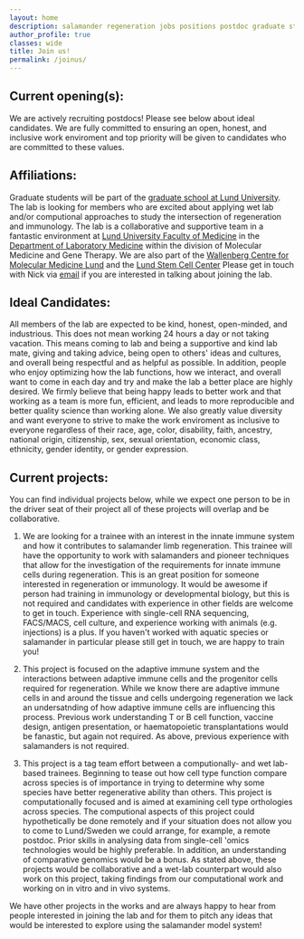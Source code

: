```yaml
---
layout: home
description: salamander regeneration jobs positions postdoc graduate student
author_profile: true
classes: wide 
title: Join us!
permalink: /joinus/
---
```


## Current opening(s):
<p> We are actively recruiting postdocs! Please see below about ideal candidates. We are fully committed to ensuring an open, honest, and inclusive work enviroment and top priority will be given to candidates who are committed to these values. </p>

## Affiliations:
<p>Graduate students will be part of the <a href="https://www.medicine.lu.se/research/postgraduate-research-studies-0">graduate school at Lund University</a>. The lab is looking for members who are excited about applying wet lab and/or computional approaches to study the intersection of regeneration and immunology. The lab is a collaborative and supportive team in a fantastic environment at <a href="https://www.medicine.lu.se/contact/biomedical-centre">Lund University Faculty of Medicine</a> in the <a href="https://www.medicine.lu.se/about-the-faculty-the-departments/departments/department-of-laboratory-medicine/research-divisions">Department of Laboratory Medicine</a> within the division of Molecular Medicine and Gene Therapy. We are also part of the <a href="https://www.wcmm.lu.se/wallenberg-centre-for-molecular-medicine">Wallenberg Centre for Molecular Medicine Lund</a> and the <a href="https://www.stemcellcenter.lu.se/lund-stem-cell-center">Lund Stem Cell Center</a> Please get in touch with Nick via <a href = "mailto: nicholas.leigh@med.lu.se">email</a> if you are interested in talking about joining the lab. </p>

## Ideal Candidates:
All members of the lab are expected to be kind, honest, open-minded, and industrious. This does not mean working 24 hours a day or not taking vacation. This means coming to lab and being a supportive and kind lab mate, giving and taking advice, being open to others' ideas and cultures, and overall being respectful and as helpful as possible. In addition, people who enjoy optimizing how the lab functions, how we interact, and overall want to come in each day and try and make the lab a better place are highly desired. We firmly believe that being happy leads to better work and that working as a team is more fun, efficient, and leads to more reproducible and better quality science than working alone. We also greatly value diversity and want everyone to strive to make the work enviroment as inclusive to everyone regardless of their race, age, color, disability, faith, ancestry, national origin, citizenship, sex, sexual orientation, economic class, ethnicity, gender identity, or gender expression.


## Current projects:
You can find individual projects below, while we expect one person to be in the driver seat of their project all of these projects will overlap and be collaborative. 

1. We are looking for a trainee with an interest in the innate immune system and how it contributes to salamander limb regeneration. This trainee will have the opportunity to work with salamanders and pioneer techniques that allow for the investigation of the requirements for innate immune cells during regeneration. This is an great position for someone interested in regeneration or immunology. It would be awesome if person had training in immunology or developmental biology, but this is not required and candidates with experience in other fields are welcome to get in touch. Experience with single-cell RNA sequencing, FACS/MACS, cell culture, and experience working with animals (e.g. injections) is a plus. If you haven't worked with aquatic species or salamander in particular please still get in touch, we are happy to train you! 

2. This project is focused on the adaptive immune system and the interactions between adaptive immune cells and the progenitor cells required for regeneration. While we know there are adaptive immune cells in and around the tissue and cells undergoing regeneration we lack an undersatnding of how adaptive immune cells are influencing this process. Previous work understanding T or B cell function, vaccine design, antigen presentation, or haematopoietic transplantations would be fanastic, but again not required. As above, previous experience with salamanders is not required. 

3. This project is a tag team effort between a computionally- and wet lab-based trainees. Beginning to tease out how cell type function compare across species is of importance in trying to determine why some species have better regenerative ability than others. This project is computationally focused and is aimed at examining cell type orthologies across species. The computional aspects of this project could hypothetically be done remotely and if your situation does not allow you to come to Lund/Sweden we could arrange, for example, a remote postdoc. Prior skills in analysing data from single-cell 'omics technologies would be highly preferable. In addition, an understanding of comparative genomics would be a bonus. As stated above, these projects would be collaborative and a wet-lab counterpart would also work on this project, taking findings from our computational work and working on in vitro and in vivo systems.

We have other projects in the works and are always happy to hear from people interested in joining the lab and for them to pitch any ideas that would be interested to explore using the salamander model system!  
